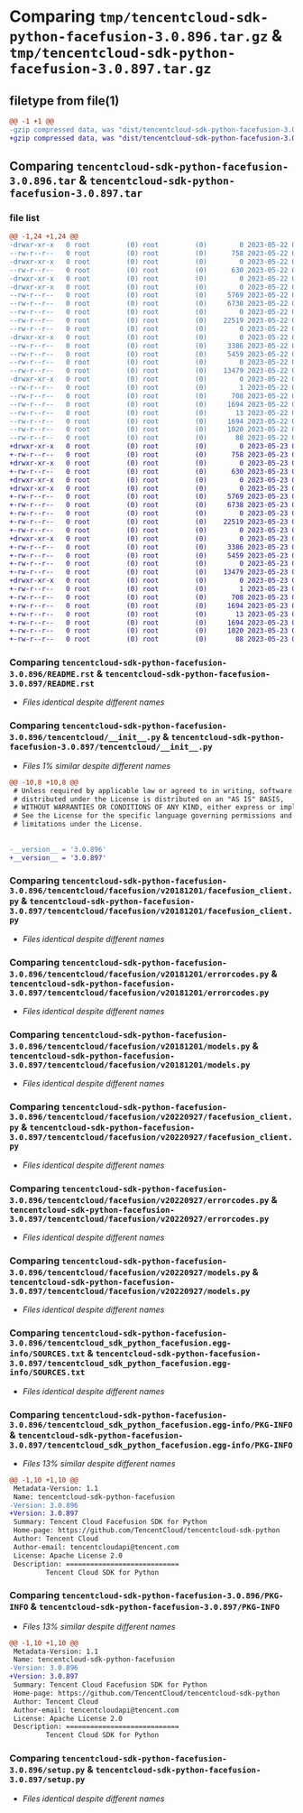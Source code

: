 # Comparing `tmp/tencentcloud-sdk-python-facefusion-3.0.896.tar.gz` & `tmp/tencentcloud-sdk-python-facefusion-3.0.897.tar.gz`

## filetype from file(1)

```diff
@@ -1 +1 @@
-gzip compressed data, was "dist/tencentcloud-sdk-python-facefusion-3.0.896.tar", last modified: Mon May 22 00:23:12 2023, max compression
+gzip compressed data, was "dist/tencentcloud-sdk-python-facefusion-3.0.897.tar", last modified: Tue May 23 02:22:41 2023, max compression
```

## Comparing `tencentcloud-sdk-python-facefusion-3.0.896.tar` & `tencentcloud-sdk-python-facefusion-3.0.897.tar`

### file list

```diff
@@ -1,24 +1,24 @@
-drwxr-xr-x   0 root         (0) root         (0)        0 2023-05-22 00:23:12.000000 tencentcloud-sdk-python-facefusion-3.0.896/
--rw-r--r--   0 root         (0) root         (0)      758 2023-05-22 00:23:12.000000 tencentcloud-sdk-python-facefusion-3.0.896/README.rst
-drwxr-xr-x   0 root         (0) root         (0)        0 2023-05-22 00:23:12.000000 tencentcloud-sdk-python-facefusion-3.0.896/tencentcloud/
--rw-r--r--   0 root         (0) root         (0)      630 2023-05-22 00:23:12.000000 tencentcloud-sdk-python-facefusion-3.0.896/tencentcloud/__init__.py
-drwxr-xr-x   0 root         (0) root         (0)        0 2023-05-22 00:23:12.000000 tencentcloud-sdk-python-facefusion-3.0.896/tencentcloud/facefusion/
-drwxr-xr-x   0 root         (0) root         (0)        0 2023-05-22 00:23:12.000000 tencentcloud-sdk-python-facefusion-3.0.896/tencentcloud/facefusion/v20181201/
--rw-r--r--   0 root         (0) root         (0)     5769 2023-05-22 00:23:12.000000 tencentcloud-sdk-python-facefusion-3.0.896/tencentcloud/facefusion/v20181201/facefusion_client.py
--rw-r--r--   0 root         (0) root         (0)     6738 2023-05-22 00:23:12.000000 tencentcloud-sdk-python-facefusion-3.0.896/tencentcloud/facefusion/v20181201/errorcodes.py
--rw-r--r--   0 root         (0) root         (0)        0 2023-05-22 00:23:12.000000 tencentcloud-sdk-python-facefusion-3.0.896/tencentcloud/facefusion/v20181201/__init__.py
--rw-r--r--   0 root         (0) root         (0)    22519 2023-05-22 00:23:12.000000 tencentcloud-sdk-python-facefusion-3.0.896/tencentcloud/facefusion/v20181201/models.py
--rw-r--r--   0 root         (0) root         (0)        0 2023-05-22 00:23:12.000000 tencentcloud-sdk-python-facefusion-3.0.896/tencentcloud/facefusion/__init__.py
-drwxr-xr-x   0 root         (0) root         (0)        0 2023-05-22 00:23:12.000000 tencentcloud-sdk-python-facefusion-3.0.896/tencentcloud/facefusion/v20220927/
--rw-r--r--   0 root         (0) root         (0)     3386 2023-05-22 00:23:12.000000 tencentcloud-sdk-python-facefusion-3.0.896/tencentcloud/facefusion/v20220927/facefusion_client.py
--rw-r--r--   0 root         (0) root         (0)     5459 2023-05-22 00:23:12.000000 tencentcloud-sdk-python-facefusion-3.0.896/tencentcloud/facefusion/v20220927/errorcodes.py
--rw-r--r--   0 root         (0) root         (0)        0 2023-05-22 00:23:12.000000 tencentcloud-sdk-python-facefusion-3.0.896/tencentcloud/facefusion/v20220927/__init__.py
--rw-r--r--   0 root         (0) root         (0)    13479 2023-05-22 00:23:12.000000 tencentcloud-sdk-python-facefusion-3.0.896/tencentcloud/facefusion/v20220927/models.py
-drwxr-xr-x   0 root         (0) root         (0)        0 2023-05-22 00:23:12.000000 tencentcloud-sdk-python-facefusion-3.0.896/tencentcloud_sdk_python_facefusion.egg-info/
--rw-r--r--   0 root         (0) root         (0)        1 2023-05-22 00:23:12.000000 tencentcloud-sdk-python-facefusion-3.0.896/tencentcloud_sdk_python_facefusion.egg-info/dependency_links.txt
--rw-r--r--   0 root         (0) root         (0)      708 2023-05-22 00:23:12.000000 tencentcloud-sdk-python-facefusion-3.0.896/tencentcloud_sdk_python_facefusion.egg-info/SOURCES.txt
--rw-r--r--   0 root         (0) root         (0)     1694 2023-05-22 00:23:12.000000 tencentcloud-sdk-python-facefusion-3.0.896/tencentcloud_sdk_python_facefusion.egg-info/PKG-INFO
--rw-r--r--   0 root         (0) root         (0)       13 2023-05-22 00:23:12.000000 tencentcloud-sdk-python-facefusion-3.0.896/tencentcloud_sdk_python_facefusion.egg-info/top_level.txt
--rw-r--r--   0 root         (0) root         (0)     1694 2023-05-22 00:23:12.000000 tencentcloud-sdk-python-facefusion-3.0.896/PKG-INFO
--rw-r--r--   0 root         (0) root         (0)     1020 2023-05-22 00:23:12.000000 tencentcloud-sdk-python-facefusion-3.0.896/setup.py
--rw-r--r--   0 root         (0) root         (0)       88 2023-05-22 00:23:12.000000 tencentcloud-sdk-python-facefusion-3.0.896/setup.cfg
+drwxr-xr-x   0 root         (0) root         (0)        0 2023-05-23 02:22:41.000000 tencentcloud-sdk-python-facefusion-3.0.897/
+-rw-r--r--   0 root         (0) root         (0)      758 2023-05-23 02:22:41.000000 tencentcloud-sdk-python-facefusion-3.0.897/README.rst
+drwxr-xr-x   0 root         (0) root         (0)        0 2023-05-23 02:22:41.000000 tencentcloud-sdk-python-facefusion-3.0.897/tencentcloud/
+-rw-r--r--   0 root         (0) root         (0)      630 2023-05-23 02:22:41.000000 tencentcloud-sdk-python-facefusion-3.0.897/tencentcloud/__init__.py
+drwxr-xr-x   0 root         (0) root         (0)        0 2023-05-23 02:22:41.000000 tencentcloud-sdk-python-facefusion-3.0.897/tencentcloud/facefusion/
+drwxr-xr-x   0 root         (0) root         (0)        0 2023-05-23 02:22:41.000000 tencentcloud-sdk-python-facefusion-3.0.897/tencentcloud/facefusion/v20181201/
+-rw-r--r--   0 root         (0) root         (0)     5769 2023-05-23 02:22:41.000000 tencentcloud-sdk-python-facefusion-3.0.897/tencentcloud/facefusion/v20181201/facefusion_client.py
+-rw-r--r--   0 root         (0) root         (0)     6738 2023-05-23 02:22:41.000000 tencentcloud-sdk-python-facefusion-3.0.897/tencentcloud/facefusion/v20181201/errorcodes.py
+-rw-r--r--   0 root         (0) root         (0)        0 2023-05-23 02:22:41.000000 tencentcloud-sdk-python-facefusion-3.0.897/tencentcloud/facefusion/v20181201/__init__.py
+-rw-r--r--   0 root         (0) root         (0)    22519 2023-05-23 02:22:41.000000 tencentcloud-sdk-python-facefusion-3.0.897/tencentcloud/facefusion/v20181201/models.py
+-rw-r--r--   0 root         (0) root         (0)        0 2023-05-23 02:22:41.000000 tencentcloud-sdk-python-facefusion-3.0.897/tencentcloud/facefusion/__init__.py
+drwxr-xr-x   0 root         (0) root         (0)        0 2023-05-23 02:22:41.000000 tencentcloud-sdk-python-facefusion-3.0.897/tencentcloud/facefusion/v20220927/
+-rw-r--r--   0 root         (0) root         (0)     3386 2023-05-23 02:22:41.000000 tencentcloud-sdk-python-facefusion-3.0.897/tencentcloud/facefusion/v20220927/facefusion_client.py
+-rw-r--r--   0 root         (0) root         (0)     5459 2023-05-23 02:22:41.000000 tencentcloud-sdk-python-facefusion-3.0.897/tencentcloud/facefusion/v20220927/errorcodes.py
+-rw-r--r--   0 root         (0) root         (0)        0 2023-05-23 02:22:41.000000 tencentcloud-sdk-python-facefusion-3.0.897/tencentcloud/facefusion/v20220927/__init__.py
+-rw-r--r--   0 root         (0) root         (0)    13479 2023-05-23 02:22:41.000000 tencentcloud-sdk-python-facefusion-3.0.897/tencentcloud/facefusion/v20220927/models.py
+drwxr-xr-x   0 root         (0) root         (0)        0 2023-05-23 02:22:41.000000 tencentcloud-sdk-python-facefusion-3.0.897/tencentcloud_sdk_python_facefusion.egg-info/
+-rw-r--r--   0 root         (0) root         (0)        1 2023-05-23 02:22:41.000000 tencentcloud-sdk-python-facefusion-3.0.897/tencentcloud_sdk_python_facefusion.egg-info/dependency_links.txt
+-rw-r--r--   0 root         (0) root         (0)      708 2023-05-23 02:22:41.000000 tencentcloud-sdk-python-facefusion-3.0.897/tencentcloud_sdk_python_facefusion.egg-info/SOURCES.txt
+-rw-r--r--   0 root         (0) root         (0)     1694 2023-05-23 02:22:41.000000 tencentcloud-sdk-python-facefusion-3.0.897/tencentcloud_sdk_python_facefusion.egg-info/PKG-INFO
+-rw-r--r--   0 root         (0) root         (0)       13 2023-05-23 02:22:41.000000 tencentcloud-sdk-python-facefusion-3.0.897/tencentcloud_sdk_python_facefusion.egg-info/top_level.txt
+-rw-r--r--   0 root         (0) root         (0)     1694 2023-05-23 02:22:41.000000 tencentcloud-sdk-python-facefusion-3.0.897/PKG-INFO
+-rw-r--r--   0 root         (0) root         (0)     1020 2023-05-23 02:22:41.000000 tencentcloud-sdk-python-facefusion-3.0.897/setup.py
+-rw-r--r--   0 root         (0) root         (0)       88 2023-05-23 02:22:41.000000 tencentcloud-sdk-python-facefusion-3.0.897/setup.cfg
```

### Comparing `tencentcloud-sdk-python-facefusion-3.0.896/README.rst` & `tencentcloud-sdk-python-facefusion-3.0.897/README.rst`

 * *Files identical despite different names*

### Comparing `tencentcloud-sdk-python-facefusion-3.0.896/tencentcloud/__init__.py` & `tencentcloud-sdk-python-facefusion-3.0.897/tencentcloud/__init__.py`

 * *Files 1% similar despite different names*

```diff
@@ -10,8 +10,8 @@
 # Unless required by applicable law or agreed to in writing, software
 # distributed under the License is distributed on an "AS IS" BASIS,
 # WITHOUT WARRANTIES OR CONDITIONS OF ANY KIND, either express or implied.
 # See the License for the specific language governing permissions and
 # limitations under the License.
 
 
-__version__ = '3.0.896'
+__version__ = '3.0.897'
```

### Comparing `tencentcloud-sdk-python-facefusion-3.0.896/tencentcloud/facefusion/v20181201/facefusion_client.py` & `tencentcloud-sdk-python-facefusion-3.0.897/tencentcloud/facefusion/v20181201/facefusion_client.py`

 * *Files identical despite different names*

### Comparing `tencentcloud-sdk-python-facefusion-3.0.896/tencentcloud/facefusion/v20181201/errorcodes.py` & `tencentcloud-sdk-python-facefusion-3.0.897/tencentcloud/facefusion/v20181201/errorcodes.py`

 * *Files identical despite different names*

### Comparing `tencentcloud-sdk-python-facefusion-3.0.896/tencentcloud/facefusion/v20181201/models.py` & `tencentcloud-sdk-python-facefusion-3.0.897/tencentcloud/facefusion/v20181201/models.py`

 * *Files identical despite different names*

### Comparing `tencentcloud-sdk-python-facefusion-3.0.896/tencentcloud/facefusion/v20220927/facefusion_client.py` & `tencentcloud-sdk-python-facefusion-3.0.897/tencentcloud/facefusion/v20220927/facefusion_client.py`

 * *Files identical despite different names*

### Comparing `tencentcloud-sdk-python-facefusion-3.0.896/tencentcloud/facefusion/v20220927/errorcodes.py` & `tencentcloud-sdk-python-facefusion-3.0.897/tencentcloud/facefusion/v20220927/errorcodes.py`

 * *Files identical despite different names*

### Comparing `tencentcloud-sdk-python-facefusion-3.0.896/tencentcloud/facefusion/v20220927/models.py` & `tencentcloud-sdk-python-facefusion-3.0.897/tencentcloud/facefusion/v20220927/models.py`

 * *Files identical despite different names*

### Comparing `tencentcloud-sdk-python-facefusion-3.0.896/tencentcloud_sdk_python_facefusion.egg-info/SOURCES.txt` & `tencentcloud-sdk-python-facefusion-3.0.897/tencentcloud_sdk_python_facefusion.egg-info/SOURCES.txt`

 * *Files identical despite different names*

### Comparing `tencentcloud-sdk-python-facefusion-3.0.896/tencentcloud_sdk_python_facefusion.egg-info/PKG-INFO` & `tencentcloud-sdk-python-facefusion-3.0.897/tencentcloud_sdk_python_facefusion.egg-info/PKG-INFO`

 * *Files 13% similar despite different names*

```diff
@@ -1,10 +1,10 @@
 Metadata-Version: 1.1
 Name: tencentcloud-sdk-python-facefusion
-Version: 3.0.896
+Version: 3.0.897
 Summary: Tencent Cloud Facefusion SDK for Python
 Home-page: https://github.com/TencentCloud/tencentcloud-sdk-python
 Author: Tencent Cloud
 Author-email: tencentcloudapi@tencent.com
 License: Apache License 2.0
 Description: ============================
         Tencent Cloud SDK for Python
```

### Comparing `tencentcloud-sdk-python-facefusion-3.0.896/PKG-INFO` & `tencentcloud-sdk-python-facefusion-3.0.897/PKG-INFO`

 * *Files 13% similar despite different names*

```diff
@@ -1,10 +1,10 @@
 Metadata-Version: 1.1
 Name: tencentcloud-sdk-python-facefusion
-Version: 3.0.896
+Version: 3.0.897
 Summary: Tencent Cloud Facefusion SDK for Python
 Home-page: https://github.com/TencentCloud/tencentcloud-sdk-python
 Author: Tencent Cloud
 Author-email: tencentcloudapi@tencent.com
 License: Apache License 2.0
 Description: ============================
         Tencent Cloud SDK for Python
```

### Comparing `tencentcloud-sdk-python-facefusion-3.0.896/setup.py` & `tencentcloud-sdk-python-facefusion-3.0.897/setup.py`

 * *Files identical despite different names*


